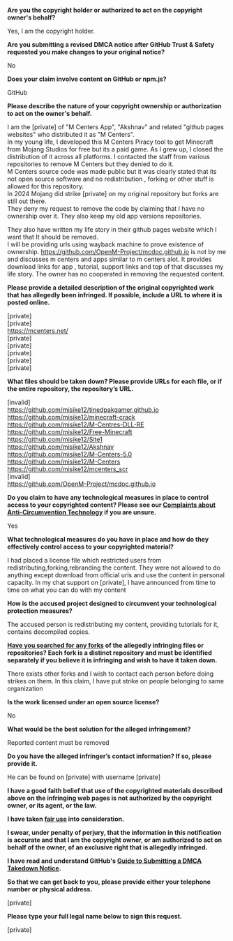 **Are you the copyright holder or authorized to act on the copyright owner's behalf?**

Yes, I am the copyright holder.

**Are you submitting a revised DMCA notice after GitHub Trust & Safety requested you make changes to your original notice?**

No

**Does your claim involve content on GitHub or npm.js?**

GitHub

**Please describe the nature of your copyright ownership or authorization to act on the owner's behalf.**

I am the [private] of "M Centers App", "Akshnav" and related "github pages websites" who distributed it as "M Centers".  
In my young life, I developed this M Centers Piracy tool to get Minecraft from Mojang Studios for free but its a paid game. As I grew up, I closed the distribution of it across all platforms. I contacted the staff from various repositories to remove M Centers but they denied to do it.  
M Centers source code was made public but it was clearly stated that its not open source software and no redistribution , forking or other stuff is allowed for this repository.  
In 2024 Mojang did strike [private] on my original repository but forks are still out there.  
They deny my request to remove the code by claiming that I have no ownership over it. They also keep my old app versions repositories.

They also have written my life story in their github pages website which I want that It should be removed.  
I will be providing urls using wayback machine to prove existence of ownership.
https://github.com/OpenM-Project/mcdoc.github.io is not by me and discusses m centers and apps similar to m centers alot. It provides download links for app , tutorial, support links and top of that discusses my life story. The owner has no cooperated in removing the requested content.

**Please provide a detailed description of the original copyrighted work that has allegedly been infringed. If possible, include a URL to where it is posted online.**

[private]  
[private]  
https://mcenters.net/  
[private]  
[private]  
[private]  
[private]  
[private]  

**What files should be taken down? Please provide URLs for each file, or if the entire repository, the repository’s URL.**

[invalid]  
https://github.com/misike12/tinedpakgamer.github.io  
https://github.com/misike12/minecraft-crack  
https://github.com/misike12/M-Centres-DLL-RE  
https://github.com/misike12/Free-Minecraft  
https://github.com/misike12/Site1  
https://github.com/misike12/Akshnav  
https://github.com/misike12/M-Centers-5.0  
https://github.com/misike12/M-Centers  
https://github.com/misike12/mcenters_scr  
[invalid]  
https://github.com/OpenM-Project/mcdoc.github.io  

**Do you claim to have any technological measures in place to control access to your copyrighted content? Please see our <a href="https://docs.github.com/articles/guide-to-submitting-a-dmca-takedown-notice#complaints-about-anti-circumvention-technology">Complaints about Anti-Circumvention Technology</a> if you are unsure.**

Yes

**What technological measures do you have in place and how do they effectively control access to your copyrighted material?**

I had placed a license file which restricted users from redistributing,forking,rebranding the content. They were not allowed to do anything except download from official urls and use the content in personal capacity. In my chat support on [private], I have announced from time to time on what you can do with my content

**How is the accused project designed to circumvent your technological protection measures?**

The accused person is redistributing my content, providing tutorials for it, contains decompiled copies.

**<a href="https://docs.github.com/articles/dmca-takedown-policy#b-what-about-forks-or-whats-a-fork">Have you searched for any forks</a> of the allegedly infringing files or repositories? Each fork is a distinct repository and must be identified separately if you believe it is infringing and wish to have it taken down.**

There exists other forks and I wish to contact each person before doing strikes on them. In this claim, I have put strike on people belonging to same organization

**Is the work licensed under an open source license?**

No

**What would be the best solution for the alleged infringement?**

Reported content must be removed

**Do you have the alleged infringer’s contact information? If so, please provide it.**

He can be found on [private] with username [private]

**I have a good faith belief that use of the copyrighted materials described above on the infringing web pages is not authorized by the copyright owner, or its agent, or the law.**

**I have taken <a href="https://www.lumendatabase.org/topics/22">fair use</a> into consideration.**

**I swear, under penalty of perjury, that the information in this notification is accurate and that I am the copyright owner, or am authorized to act on behalf of the owner, of an exclusive right that is allegedly infringed.**

**I have read and understand GitHub's <a href="https://docs.github.com/articles/guide-to-submitting-a-dmca-takedown-notice/">Guide to Submitting a DMCA Takedown Notice</a>.**

**So that we can get back to you, please provide either your telephone number or physical address.**

[private]

**Please type your full legal name below to sign this request.**

[private]
